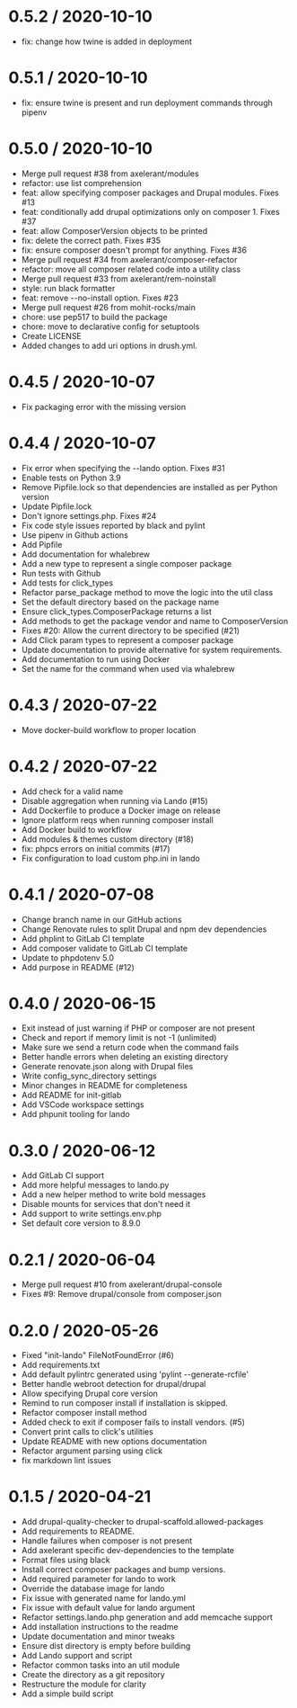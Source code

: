 
0.5.2 / 2020-10-10
==================

* fix: change how twine is added in deployment

0.5.1 / 2020-10-10
==================

* fix: ensure twine is present and run deployment commands through pipenv

0.5.0 / 2020-10-10
==================

* Merge pull request #38 from axelerant/modules
* refactor: use list comprehension
* feat: allow specifying composer packages and Drupal modules. Fixes #13
* feat: conditionally add drupal optimizations only on composer 1. Fixes #37
* feat: allow ComposerVersion objects to be printed
* fix: delete the correct path. Fixes #35
* fix: ensure composer doesn't prompt for anything. Fixes #36
* Merge pull request #34 from axelerant/composer-refactor
* refactor: move all composer related code into a utility class
* Merge pull request #33 from axelerant/rem-noinstall
* style: run black formatter
* feat: remove --no-install option. Fixes #23
* Merge pull request #26 from mohit-rocks/main
* chore: use pep517 to build the package
* chore: move to declarative config for setuptools
* Create LICENSE
* Added changes to add uri options in drush.yml.

0.4.5 / 2020-10-07
==================

* Fix packaging error with the missing version

0.4.4 / 2020-10-07
==================

* Fix error when specifying the --lando option. Fixes #31
* Enable tests on Python 3.9
* Remove Pipfile.lock so that dependencies are installed as per Python version
* Update Pipfile.lock
* Don't ignore settings.php. Fixes #24
* Fix code style issues reported by black and pylint
* Use pipenv in Github actions
* Add Pipfile
* Add documentation for whalebrew
* Add a new type to represent a single composer package
* Run tests with Github
* Add tests for click_types
* Refactor parse_package method to move the logic into the util class
* Set the default directory based on the package name
* Ensure click_types.ComposerPackage returns a list
* Add methods to get the package vendor and name to ComposerVersion
* Fixes #20: Allow the current directory to be specified (#21)
* Add Click param types to represent a composer package
* Update documentation to provide alternative for system requirements.
* Add documentation to run using Docker
* Set the name for the command when used via whalebrew

0.4.3 / 2020-07-22
==================

* Move docker-build workflow to proper location

0.4.2 / 2020-07-22
==================

* Add check for a valid name
* Disable aggregation when running via Lando (#15)
* Add Dockerfile to produce a Docker image on release
* Ignore platform reqs when running composer install
* Add Docker build to workflow
* Add modules & themes custom directory (#18)
* fix: phpcs errors on initial commits (#17)
* Fix configuration to load custom php.ini in lando

0.4.1 / 2020-07-08
==================

* Change branch name in our GitHub actions
* Change Renovate rules to split Drupal and npm dev dependencies
* Add phplint to GitLab CI template
* Add composer validate to GitLab CI template
* Update to phpdotenv 5.0
* Add purpose in README (#12)

0.4.0 / 2020-06-15
==================

* Exit instead of just warning if PHP or composer are not present
* Check and report if memory limit is not -1 (unlimited)
* Make sure we send a return code when the command fails
* Better handle errors when deleting an existing directory
* Generate renovate.json along with Drupal files
* Write config_sync_directory settings
* Minor changes in README for completeness
* Add README for init-gitlab
* Add VSCode workspace settings
* Add phpunit tooling for lando

0.3.0 / 2020-06-12
==================

* Add GitLab CI support
* Add more helpful messages to lando.py
* Add a new helper method to write bold messages
* Disable mounts for services that don't need it
* Add support to write settings.env.php
* Set default core version to 8.9.0

0.2.1 / 2020-06-04
==================

* Merge pull request #10 from axelerant/drupal-console
* Fixes #9: Remove drupal/console from composer.json

0.2.0 / 2020-05-26
==================

* Fixed "init-lando" FileNotFoundError (#6)
* Add requirements.txt
* Add default pylintrc generated using 'pylint --generate-rcfile'
* Better handle webroot detection for drupal/drupal
* Allow specifying Drupal core version
* Remind to run composer install if installation is skipped.
* Refactor composer install method
* Added check to exit if composer fails to install vendors. (#5)
* Convert print calls to click's utilities
* Update README with new options documentation
* Refactor argument parsing using click
* fix markdown lint issues

0.1.5 / 2020-04-21
==================

* Add drupal-quality-checker to drupal-scaffold.allowed-packages
* Add requirements to README.
* Handle failures when composer is not present
* Add axelerant specific dev-dependencies to the template
* Format files using black
* Install correct composer packages and bump versions.
* Add required parameter for lando to work
* Override the database image for lando
* Fix issue with generated name for lando.yml
* Fix issue with default value for lando argument
* Refactor settings.lando.php generation and add memcache support
* Add installation instructions to the readme
* Update documentation and minor tweaks
* Ensure dist directory is empty before building
* Add Lando support and script
* Refactor common tasks into an util module
* Create the directory as a git repository
* Restructure the module for clarity
* Add a simple build script
